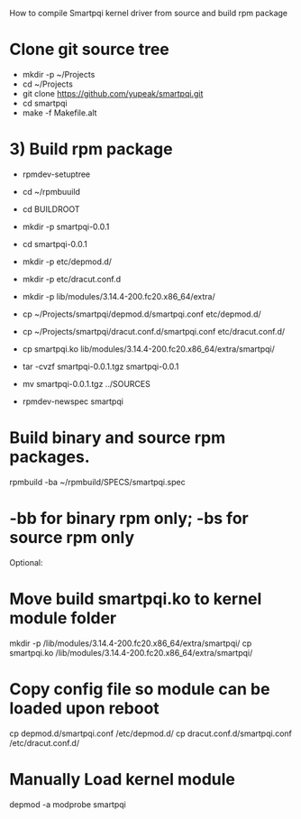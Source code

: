 How to compile Smartpqi kernel driver from source and build rpm package

# Clone git source tree 

  -  mkdir -p ~/Projects
  -  cd ~/Projects
  -  git clone https://github.com/yupeak/smartpqi.git
  -  cd smartpqi
  -  make -f Makefile.alt


# 3) Build rpm package

-  rpmdev-setuptree 
-  cd ~/rpmbuuild
-  cd BUILDROOT
-  mkdir -p smartpqi-0.0.1
-  cd smartpqi-0.0.1
-  mkdir -p etc/depmod.d/
-  mkdir -p etc/dracut.conf.d
-  mkdir -p lib/modules/3.14.4-200.fc20.x86_64/extra/

-  cp ~/Projects/smartpqi/depmod.d/smartpqi.conf etc/depmod.d/
-  cp ~/Projects/smartpqi/dracut.conf.d/smartpqi.conf etc/dracut.conf.d/
-  cp smartpqi.ko lib/modules/3.14.4-200.fc20.x86_64/extra/smartpqi/

-  tar -cvzf smartpqi-0.0.1.tgz smartpqi-0.0.1
-  mv smartpqi-0.0.1.tgz ../SOURCES

-  rpmdev-newspec smartpqi

# Build binary and source rpm packages.
rpmbuild -ba ~/rpmbuild/SPECS/smartpqi.spec
# -bb for binary rpm only; -bs for source rpm only

Optional:

# Move build smartpqi.ko to kernel module folder

mkdir -p /lib/modules/3.14.4-200.fc20.x86_64/extra/smartpqi/
cp smartpqi.ko /lib/modules/3.14.4-200.fc20.x86_64/extra/smartpqi/

# Copy config file so module can be loaded upon reboot

cp depmod.d/smartpqi.conf /etc/depmod.d/
cp dracut.conf.d/smartpqi.conf /etc/dracut.conf.d/

# Manually Load kernel module

depmod -a
modprobe smartpqi
